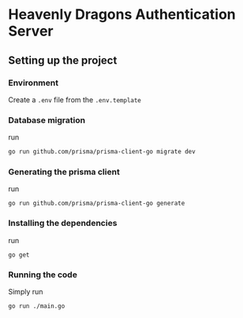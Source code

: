 # Heavenly Dragons Authentication Server

## Setting up the project
### Environment
Create a `.env` file from the `.env.template`
### Database migration
run
```sh
go run github.com/prisma/prisma-client-go migrate dev
```
### Generating the prisma client
run
```
go run github.com/prisma/prisma-client-go generate
```
### Installing the dependencies
run
```
go get
```

### Running the code
Simply run 
```
go run ./main.go
```

